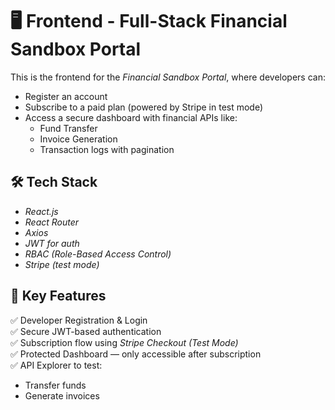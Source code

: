 # 🖥 Frontend - Full-Stack Financial Sandbox Portal

This is the frontend for the *Financial Sandbox Portal*, where developers can:
- Register an account
- Subscribe to a paid plan (powered by Stripe in test mode)
- Access a secure dashboard with financial APIs like:
  - Fund Transfer
  - Invoice Generation
  - Transaction logs with pagination 

## 🛠 Tech Stack
- *React.js*
- *React Router*
- *Axios*
- *JWT for auth*
- *RBAC (Role-Based Access Control)*
- *Stripe (test mode)*

## 📸 Key Features
✅ Developer Registration & Login  
✅ Secure JWT-based authentication  
✅ Subscription flow using *Stripe Checkout (Test Mode)*  
✅ Protected Dashboard — only accessible after subscription  
✅ API Explorer to test:
- Transfer funds  
- Generate invoices